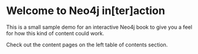 # Welcome to Neo4j in\[ter\]action


This is a small sample demo for an interactive Neo4j book to give you a feel for how this kind of content could work.

Check out the content pages on the left table of contents section.